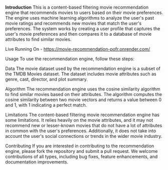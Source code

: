 **Introduction**
This is a content-based filtering movie recommendation engine that recommends movies to users based on their movie preferences. The engine uses machine learning algorithms to analyze the user's past movie ratings and recommends new movies that match the user's preferences. The system works by creating a user profile that captures the user's movie preferences and then compares it to a database of movie attributes to find similar movies.

Live Running On - <a>https://movie-recommendation-pofr.onrender.com/<a>

Usage
To use the recommendation engine, follow these steps:


Data
The movie dataset used by the recommendation engine is a subset of the TMDB Movies dataset. The dataset includes movie attributes such as genre, cast, director, and plot summary.

Algorithm
The recommendation engine uses the cosine similarity algorithm to find similar movies based on their attributes. The algorithm computes the cosine similarity between two movie vectors and returns a value between 0 and 1, with 1 indicating a perfect match.

Limitations
The content-based filtering movie recommendation engine has some limitations. It relies heavily on the movie attributes, and it may not recommend new or lesser-known movies that do not have a lot of attributes in common with the user's preferences. Additionally, it does not take into account the user's social connections or trends in the wider movie industry.

Contributing
If you are interested in contributing to the recommendation engine, please fork the repository and submit a pull request. We welcome contributions of all types, including bug fixes, feature enhancements, and documentation improvements.

